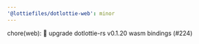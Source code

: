 ```yaml
---
'@lottiefiles/dotlottie-web': minor
---
```


chore(web): 🤖 upgrade dotlottie-rs v0.1.20 wasm bindings (#224)
